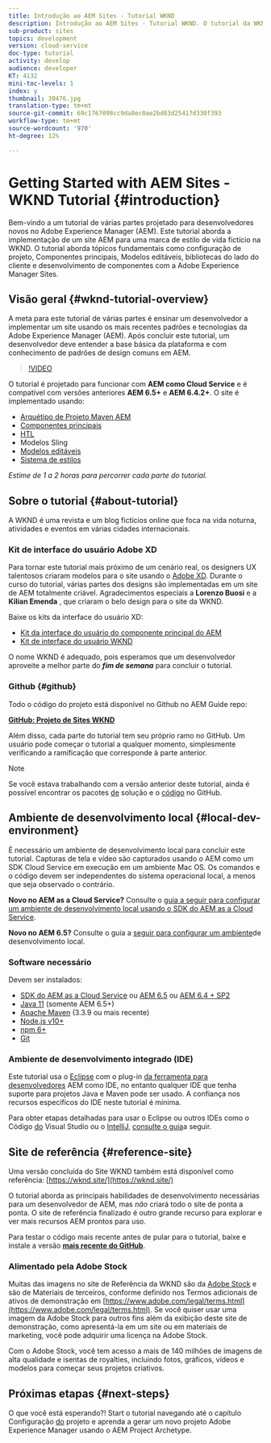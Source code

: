```yaml
---
title: Introdução ao AEM Sites - Tutorial WKND
description: Introdução ao AEM Sites - Tutorial WKND. O tutorial da WKND é um tutorial de várias partes projetado para desenvolvedores novos à Adobe Experience Manager. O tutorial percorre a implementação de um site AEM para uma marca fictícia de estilo de vida, a WKND. O tutorial aborda tópicos fundamentais como configuração de projeto, arquétipos de modelos maven, Componentes principais, Modelos editáveis, bibliotecas de clientes e desenvolvimento de componentes.
sub-product: sites
topics: development
version: cloud-service
doc-type: tutorial
activity: develop
audience: developer
KT: 4132
mini-toc-levels: 1
index: y
thumbnail: 30476.jpg
translation-type: tm+mt
source-git-commit: 69c1767098cc9da8ec0ae2bd83d25417d330f393
workflow-type: tm+mt
source-wordcount: '970'
ht-degree: 12%

---
```



# Getting Started with AEM Sites - WKND Tutorial {#introduction}

Bem-vindo a um tutorial de várias partes projetado para desenvolvedores novos no Adobe Experience Manager (AEM). Este tutorial aborda a implementação de um site AEM para uma marca de estilo de vida fictício na WKND. O tutorial aborda tópicos fundamentais como configuração de projeto, Componentes principais, Modelos editáveis, bibliotecas do lado do cliente e desenvolvimento de componentes com a Adobe Experience Manager Sites.

## Visão geral {#wknd-tutorial-overview}

A meta para este tutorial de várias partes é ensinar um desenvolvedor a implementar um site usando os mais recentes padrões e tecnologias da Adobe Experience Manager (AEM). Após concluir este tutorial, um desenvolvedor deve entender a base básica da plataforma e com conhecimento de padrões de design comuns em AEM.

>[!VIDEO](https://video.tv.adobe.com/v/30476?quality=12&learn=on)

O tutorial é projetado para funcionar com **AEM como Cloud Service** e é compatível com versões anteriores **AEM 6.5+** e **AEM 6.4.2+**. O site é implementado usando:

* [Arquétipo de Projeto Maven AEM](https://docs.adobe.com/content/help/pt-BR/experience-manager-core-components/using/developing/archetype/overview.html)
* [Componentes principais](https://docs.adobe.com/content/help/pt-BR/experience-manager-core-components/using/introduction.html)
* [HTL](https://docs.adobe.com/content/help/en/experience-manager-htl/using/getting-started/getting-started.html)
* Modelos Sling
* [Modelos editáveis](https://docs.adobe.com/content/help/en/experience-manager-learn/sites/page-authoring/template-editor-feature-video-use.html)
* [Sistema de estilos](https://docs.adobe.com/content/help/en/experience-manager-learn/sites/page-authoring/style-system-feature-video-use.html)

*Estime de 1 a 2 horas para percorrer cada parte do tutorial.*

## Sobre o tutorial {#about-tutorial}

A WKND é uma revista e um blog fictícios online que foca na vida noturna, atividades e eventos em várias cidades internacionais.

### Kit de interface do usuário Adobe XD

Para tornar este tutorial mais próximo de um cenário real, os designers UX talentosos criaram modelos para o site usando o [Adobe XD](https://www.adobe.com/products/xd.html). Durante o curso do tutorial, várias partes dos designs são implementadas em um site de AEM totalmente criável. Agradecimentos especiais a **Lorenzo Buosi** e a **Kilian Emenda** , que criaram o belo design para o site da WKND.

Baixe os kits da interface do usuário XD:

* [Kit da interface do usuário do componente principal do AEM](assets/overview/AEM-CoreComponents-UI-Kit.xd)
* [Kit de interface do usuário WKND](https://github.com/adobe/aem-guides-wknd/releases/download/aem-guides-wknd-0.0.2/AEM_UI-kit-WKND.xd)

O nome WKND é adequado, pois esperamos que um desenvolvedor aproveite a melhor parte do ***fim de semana*** para concluir o tutorial.

### Github {#github}

Todo o código do projeto está disponível no Github no AEM Guide repo:

**[GitHub: Projeto de Sites WKND](https://github.com/adobe/aem-guides-wknd)**

Além disso, cada parte do tutorial tem seu próprio ramo no GitHub. Um usuário pode começar o tutorial a qualquer momento, simplesmente verificando a ramificação que corresponde à parte anterior.

>[!NOTE]
>
> Se você estava trabalhando com a versão anterior deste tutorial, ainda é possível encontrar os pacotes [de](https://github.com/adobe/aem-guides-wknd/releases/tag/archetype-18.1) solução e o [código](https://github.com/adobe/aem-guides-wknd/tree/archetype-18.1) no GitHub.

## Ambiente de desenvolvimento local {#local-dev-environment}

É necessário um ambiente de desenvolvimento local para concluir este tutorial. Capturas de tela e vídeo são capturados usando o AEM como um SDK Cloud Service em execução em um ambiente Mac OS. Os comandos e o código devem ser independentes do sistema operacional local, a menos que seja observado o contrário.

**Novo no AEM as a Cloud Service?** Consulte o [guia a seguir para configurar um ambiente de desenvolvimento local usando o SDK do AEM as a Cloud Service](https://docs.adobe.com/content/help/en/experience-manager-learn/cloud-service/local-development-environment-set-up/overview.html).

**Novo no AEM 6.5?** Consulte o guia a [seguir para configurar um ambiente](https://docs.adobe.com/content/help/en/experience-manager-learn/foundation/development/set-up-a-local-aem-development-environment.html)de desenvolvimento local.

### Software necessário

Devem ser instalados:

* [SDK do AEM as a Cloud Service](https://docs.adobe.com/content/help/en/experience-manager-learn/cloud-service/local-development-environment-set-up/aem-runtime.html#download-the-aem-as-a-cloud-service-sdk) ou [AEM 6.5](https://helpx.adobe.com/experience-manager/6-5/sites/deploying/using/technical-requirements.html) ou [AEM 6.4 + SP2](https://helpx.adobe.com/experience-manager/6-4/release-notes/sp-release-notes.html)
* [Java 11](https://downloads.experiencecloud.adobe.com/content/software-distribution/en/general.html) (somente AEM 6.5+)
* [Apache Maven](https://maven.apache.org/) (3.3.9 ou mais recente)
* [Node.js v10+](https://nodejs.org/en/)
* [npm 6+](https://www.npmjs.com/)
* [Git](https://git-scm.com/)

### Ambiente de desenvolvimento integrado (IDE)

Este tutorial usa o [Eclipse](https://www.eclipse.org/) com o plug-in [da ferramenta para desenvolvedores](https://eclipse.adobe.com/aem/dev-tools/) AEM como IDE, no entanto qualquer IDE que tenha suporte para projetos Java e Maven pode ser usado. A confiança nos recursos específicos do IDE neste tutorial é mínima.

Para obter etapas detalhadas para usar o Eclipse ou outros IDEs como o Código [do](https://code.visualstudio.com/) Visual Studio ou o [IntelliJ](https://www.jetbrains.com/idea/), [consulte o guia](https://docs.adobe.com/content/help/en/experience-manager-learn/foundation/development/set-up-a-local-aem-development-environment.html)a seguir.

## Site de referência {#reference-site}

Uma versão concluída do Site WKND também está disponível como referência: [https://wknd.site/](https://wknd.site/)

O tutorial aborda as principais habilidades de desenvolvimento necessárias para um desenvolvedor de AEM, mas *não* criará todo o site de ponta a ponta. O site de referência finalizado é outro grande recurso para explorar e ver mais recursos AEM prontos para uso.

Para testar o código mais recente antes de pular para o tutorial, baixe e instale a versão **[mais recente do GitHub](https://github.com/adobe/aem-guides-wknd/releases/latest)**.

### Alimentado pela Adobe Stock

Muitas das imagens no site de Referência da WKND são da [Adobe Stock](https://stock.adobe.com/) e são de Materiais de terceiros, conforme definido nos Termos adicionais de ativos de demonstração em [https://www.adobe.com/legal/terms.html](https://www.adobe.com/legal/terms.html). Se você quiser usar uma imagem da Adobe Stock para outros fins além da exibição deste site de demonstração, como apresentá-la em um site ou em materiais de marketing, você pode adquirir uma licença na Adobe Stock.

Com o Adobe Stock, você tem acesso a mais de 140 milhões de imagens de alta qualidade e isentas de royalties, incluindo fotos, gráficos, vídeos e modelos para começar seus projetos criativos.

## Próximas etapas {#next-steps}

O que você está esperando?! Start o tutorial navegando até o capítulo Configuração [do](project-setup.md) projeto e aprenda a gerar um novo projeto Adobe Experience Manager usando o AEM Project Archetype.
